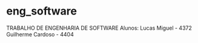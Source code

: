# eng_software
TRABALHO DE ENGENHARIA DE SOFTWARE
Alunos: Lucas Miguel - 4372
        Guilherme Cardoso - 4404
